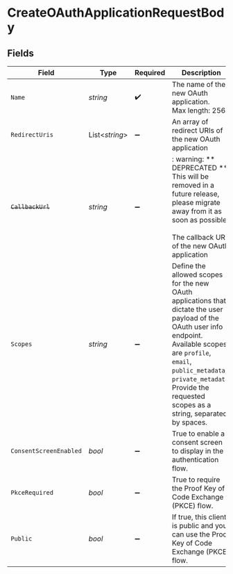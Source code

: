 # CreateOAuthApplicationRequestBody


## Fields

| Field                                                                                                                                                                                                                                                                  | Type                                                                                                                                                                                                                                                                   | Required                                                                                                                                                                                                                                                               | Description                                                                                                                                                                                                                                                            | Example                                                                                                                                                                                                                                                                |
| ---------------------------------------------------------------------------------------------------------------------------------------------------------------------------------------------------------------------------------------------------------------------- | ---------------------------------------------------------------------------------------------------------------------------------------------------------------------------------------------------------------------------------------------------------------------- | ---------------------------------------------------------------------------------------------------------------------------------------------------------------------------------------------------------------------------------------------------------------------- | ---------------------------------------------------------------------------------------------------------------------------------------------------------------------------------------------------------------------------------------------------------------------- | ---------------------------------------------------------------------------------------------------------------------------------------------------------------------------------------------------------------------------------------------------------------------- |
| `Name`                                                                                                                                                                                                                                                                 | *string*                                                                                                                                                                                                                                                               | :heavy_check_mark:                                                                                                                                                                                                                                                     | The name of the new OAuth application.<br/>Max length: 256                                                                                                                                                                                                             | Example App                                                                                                                                                                                                                                                            |
| `RedirectUris`                                                                                                                                                                                                                                                         | List<*string*>                                                                                                                                                                                                                                                         | :heavy_minus_sign:                                                                                                                                                                                                                                                     | An array of redirect URIs of the new OAuth application                                                                                                                                                                                                                 |                                                                                                                                                                                                                                                                        |
| ~~`CallbackUrl`~~                                                                                                                                                                                                                                                      | *string*                                                                                                                                                                                                                                                               | :heavy_minus_sign:                                                                                                                                                                                                                                                     | : warning: ** DEPRECATED **: This will be removed in a future release, please migrate away from it as soon as possible.<br/><br/>The callback URL of the new OAuth application                                                                                         | https://example.com/oauth/callback                                                                                                                                                                                                                                     |
| `Scopes`                                                                                                                                                                                                                                                               | *string*                                                                                                                                                                                                                                                               | :heavy_minus_sign:                                                                                                                                                                                                                                                     | Define the allowed scopes for the new OAuth applications that dictate the user payload of the OAuth user info endpoint. Available scopes are `profile`, `email`, `public_metadata`, `private_metadata`. Provide the requested scopes as a string, separated by spaces. | profile email public_metadata                                                                                                                                                                                                                                          |
| `ConsentScreenEnabled`                                                                                                                                                                                                                                                 | *bool*                                                                                                                                                                                                                                                                 | :heavy_minus_sign:                                                                                                                                                                                                                                                     | True to enable a consent screen to display in the authentication flow.                                                                                                                                                                                                 |                                                                                                                                                                                                                                                                        |
| `PkceRequired`                                                                                                                                                                                                                                                         | *bool*                                                                                                                                                                                                                                                                 | :heavy_minus_sign:                                                                                                                                                                                                                                                     | True to require the Proof Key of Code Exchange (PKCE) flow.                                                                                                                                                                                                            |                                                                                                                                                                                                                                                                        |
| `Public`                                                                                                                                                                                                                                                               | *bool*                                                                                                                                                                                                                                                                 | :heavy_minus_sign:                                                                                                                                                                                                                                                     | If true, this client is public and you can use the Proof Key of Code Exchange (PKCE) flow.                                                                                                                                                                             | true                                                                                                                                                                                                                                                                   |